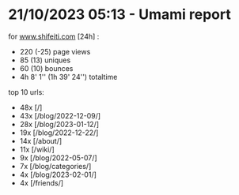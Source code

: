 # 21/10/2023 05:13 - Umami report
for www.shifeiti.com [24h] :

 - 220 (-25) page views
 - 85 (13) uniques
 - 60 (10) bounces
 - 4h 8' 1'' (1h 39' 24'') totaltime


top 10 urls:
 - 48x [/]
 - 43x [/blog/2022-12-09/]
 - 28x [/blog/2023-01-12/]
 - 19x [/blog/2022-12-22/]
 - 14x [/about/]
 - 11x [/wiki/]
 - 9x [/blog/2022-05-07/]
 - 7x [/blog/categories/]
 - 4x [/blog/2023-02-01/]
 - 4x [/friends/]


